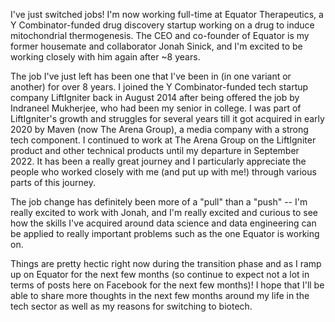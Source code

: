 I've just switched jobs! I'm now working full-time at Equator Therapeutics, a Y Combinator-funded drug discovery startup working on a drug to induce mitochondrial thermogenesis. The CEO and co-founder of Equator is my former housemate and collaborator Jonah Sinick, and I'm excited to be working closely with him again after ~8 years.

The job I've just left has been one that I've been in (in one variant or another) for over 8 years. I joined the Y Combinator-funded tech startup company LiftIgniter back in August 2014 after being offered the job by Indraneel Mukherjee, who had been my senior in college. I was part of LiftIgniter's growth and struggles for several years till it got acquired in early 2020 by Maven (now The Arena Group), a media company with a strong tech component. I continued to work at The Arena Group on the LiftIgniter product and other technical products until my departure in September 2022. It has been a really great journey and I particularly appreciate the people who worked closely with me (and put up with me!) through various parts of this journey.

The job change has definitely been more of a "pull" than a "push" -- I'm really excited to work with Jonah, and I'm really excited and curious to see how the skills I've acquired around data science and data engineering can be applied to really important problems such as the one Equator is working on.

Things are pretty hectic right now during the transition phase and as I ramp up on Equator for the next few months (so continue to expect not a lot in terms of posts here on Facebook for the next few months)! I hope that I'll be able to share more thoughts in the next few months around my life in the tech sector as well as my reasons for switching to biotech.
